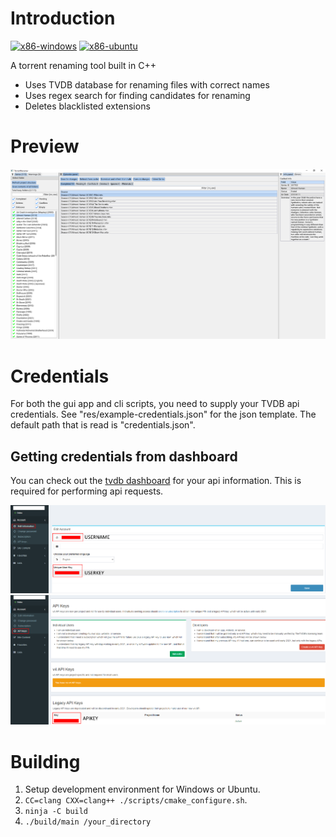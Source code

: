 # Introduction
[![x86-windows](https://github.com/FiendChain/TorrentRenamerCpp/actions/workflows/x86-windows.yml/badge.svg)](https://github.com/FiendChain/TorrentRenamerCpp/actions/workflows/x86-windows.yml)
[![x86-ubuntu](https://github.com/FiendChain/TorrentRenamerCpp/actions/workflows/x86-ubuntu.yml/badge.svg)](https://github.com/FiendChain/TorrentRenamerCpp/actions/workflows/x86-ubuntu.yml)

A torrent renaming tool built in C++
- Uses TVDB database for renaming files with correct names
- Uses regex search for finding candidates for renaming
- Deletes blacklisted extensions

# Preview
![Main window](docs/screenshot_v2.png)

# Credentials
For both the gui app and cli scripts, you need to supply your TVDB api credentials. 
See "res/example-credentials.json" for the json template.
The default path that is read is "credentials.json".

## Getting credentials from dashboard
You can check out the [tvdb dashboard](https://thetvdb.com/dashboard) for your api information. This is required for performing api requests.

![alt text](docs/credentials_user_v2.png "Username and userkey in dashboard")
![alt text](docs/credentials_api_v2.png "Apikey in dashboard")

# Building
1. Setup development environment for Windows or Ubuntu.
2. ```CC=clang CXX=clang++ ./scripts/cmake_configure.sh```.
3. ```ninja -C build```
4. ```./build/main /your_directory```